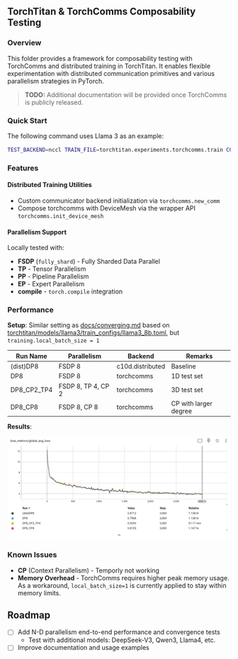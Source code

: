## TorchTitan & TorchComms Composability Testing

### Overview

This folder provides a framework for composability testing with TorchComms and distributed training in TorchTitan. It enables flexible experimentation with distributed communication primitives and various parallelism strategies in PyTorch.

> **TODO:** Additional documentation will be provided once TorchComms is publicly released.

### Quick Start

The following command uses Llama 3 as an example:

```bash
TEST_BACKEND=nccl TRAIN_FILE=torchtitan.experiments.torchcomms.train CONFIG_FILE="./torchtitan/models/llama3/train_configs/debug_model.toml" ./run_train.sh
```

### Features

#### Distributed Training Utilities
- Custom communicator backend initialization via `torchcomms.new_comm`
- Compose torchcomms with DeviceMesh via the wrapper API `torchcomms.init_device_mesh`

#### Parallelism Support
Locally tested with:
- **FSDP** (`fully_shard`) - Fully Sharded Data Parallel
- **TP** - Tensor Parallelism
- **PP** - Pipeline Parallelism
- **EP** - Expert Parallelism
- **compile** - `torch.compile` integration

### Performance

**Setup**: Similar setting as [docs/converging.md](../../docs/converging.md) based on [torchtitan/models/llama3/train_configs/llama3_8b.toml](../torchtitan/models/llama3/train_configs/llama3_8b.toml), but `training.local_batch_size = 1`

| Run Name    | Parallelism        | Backend          | Remarks                   |
| ----------- | ------------------ | ---------------- | ------------------------- |
| (dist)DP8   | FSDP 8             | c10d.distributed | Baseline                  |
| DP8         | FSDP 8             | torchcomms       | 1D test set               |
| DP8_CP2_TP4 | FSDP 8, TP 4, CP 2 | torchcomms       | 3D test set               |
| DP8_CP8     | FSDP 8, CP 8       | torchcomms       | CP with larger degree     |

**Results**:

![Loss Curves](./asserts/images/loss_curves.png)


### Known Issues

- **CP** (Context Parallelism) - Temporly not working
- **Memory Overhead** - TorchComms requires higher peak memory usage. As a workaround, `local_batch_size=1` is currently applied to stay within memory limits.

## Roadmap

- [ ] Add N-D parallelism end-to-end performance and convergence tests
  - Test with additional models: DeepSeek-V3, Qwen3, Llama4, etc.
- [ ] Improve documentation and usage examples
